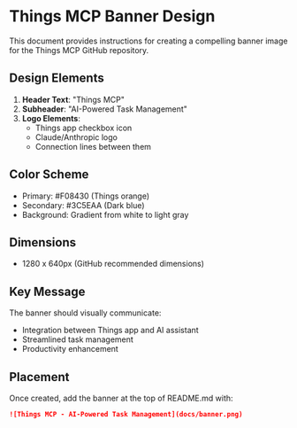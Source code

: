 # Things MCP Banner Design

This document provides instructions for creating a compelling banner image for the Things MCP GitHub repository.

## Design Elements

1. **Header Text**: "Things MCP"
2. **Subheader**: "AI-Powered Task Management"
3. **Logo Elements**:
   - Things app checkbox icon
   - Claude/Anthropic logo
   - Connection lines between them

## Color Scheme
- Primary: #F08430 (Things orange)
- Secondary: #3C5EAA (Dark blue)
- Background: Gradient from white to light gray

## Dimensions
- 1280 x 640px (GitHub recommended dimensions)

## Key Message
The banner should visually communicate:
- Integration between Things app and AI assistant
- Streamlined task management
- Productivity enhancement

## Placement
Once created, add the banner at the top of README.md with:

```markdown
![Things MCP - AI-Powered Task Management](docs/banner.png)
```
